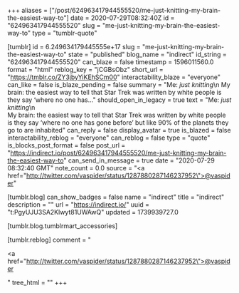 +++
aliases = ["/post/624963417944555520/me-just-knitting-my-brain-the-easiest-way-to"]
date = 2020-07-29T08:32:40Z
id = "624963417944555520"
slug = "me-just-knitting-my-brain-the-easiest-way-to"
type = "tumblr-quote"

[tumblr]
id = 6.249634179445555e+17
slug = "me-just-knitting-my-brain-the-easiest-way-to"
state = "published"
blog_name = "indirect"
id_string = "624963417944555520"
can_blaze = false
timestamp = 1596011560.0
format = "html"
reblog_key = "jCGBsObz"
short_url = "https://tmblr.co/ZY3jbyYiKEhSCm00"
interactability_blaze = "everyone"
can_like = false
is_blaze_pending = false
summary = "Me: *just knitting*\n My brain: the easiest way to tell that Star Trek was written by white people is they say ‘where no one has..."
should_open_in_legacy = true
text = "Me: *just knitting*\n<br/>My brain: the easiest way to tell that Star Trek was written by white people is they say &lsquo;where no one has gone before&rsquo; but like 90% of the planets they go to are inhabited"
can_reply = false
display_avatar = true
is_blazed = false
interactability_reblog = "everyone"
can_reblog = false
type = "quote"
is_blocks_post_format = false
post_url = "https://indirect.io/post/624963417944555520/me-just-knitting-my-brain-the-easiest-way-to"
can_send_in_message = true
date = "2020-07-29 08:32:40 GMT"
note_count = 0.0
source = "<a href=\"http://twitter.com/vaspider/status/1287880287146237952\">@vaspider</a>"

[tumblr.blog]
can_show_badges = false
name = "indirect"
title = "indirect"
description = ""
url = "https://indirect.io/"
uuid = "t:PgyUJU3SA2Klwyt81UWAwQ"
updated = 1739939727.0

[tumblr.blog.tumblrmart_accessories]

[tumblr.reblog]
comment = "<p><a href=\"http://twitter.com/vaspider/status/1287880287146237952\">@vaspider</a></p>"
tree_html = ""
+++
